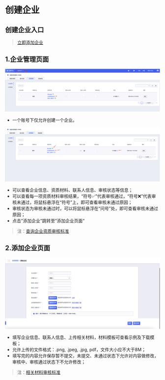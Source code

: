   <!--一下子提供一种思路，欢迎大家发挥 -->

# 创建企业


## 创建企业入口

>[立即添加企业](https://console.ucloud.cn/uvms/company/create)

## 1.企业管理页面

![账号.png](images/账号.png)

* 一个账号下仅允许创建一个企业。

![企业管理页.png](images/企业管理页.png)

* 可以查看企业信息、资质材料、联系人信息、审核状态等信息；
* 可以查看每一项资质材料审核结果，“符号✅”代表审核通过，“符号❌”代表审核未通过，将鼠标悬浮在“符号”上，即可查看审核未通过原因；
* 审核状态为审核未通过时，可以将鼠标悬浮在“问号”处，即可查看审核未通过原因；
* 点击”添加企业“跳转至”添加企业页面“


>注：[查询企业资质审核标准](/uvms/introduction/criteria.md)

## 2.添加企业页面

![添加企业.png](images/添加企业.png)

* 填写企业信息、联系人信息、上传相关材料，材料模板可查看示例及下载模板；
* 允许上传的文件格式：.png, .jpeg, .jpg, pdf，文件大小应不大于8M；
* 填写完的内容允许保存暂不提交，未提交、未通过状态下允许对内容做修改，审核中、审核通过状态下不允许修改；
>注：[相关材料审核标准](/uvms/introduction/criteria.md)
